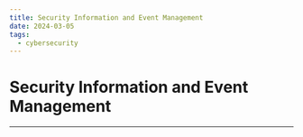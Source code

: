 ```yaml
---
title: Security Information and Event Management
date: 2024-03-05
tags:
  - cybersecurity
---
```


# Security Information and Event Management

---

